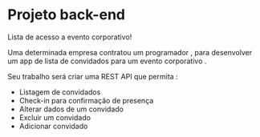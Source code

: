 # Projeto back-end
Lista de acesso a evento corporativo!

Uma determinada empresa contratou um programador , para desenvolver um app de lista de convidados para um evento corporativo  .

Seu trabalho será criar uma REST API que permita :
- Listagem de convidados 
- Check-in para confirmação de presença
- Alterar dados de um convidado
- Excluir um convidado
- Adicionar convidado
